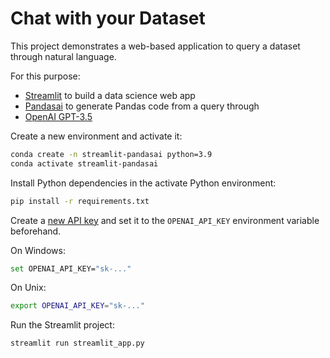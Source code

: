 # Chat with your Dataset

This project demonstrates a web-based application to query a dataset through natural language.

For this purpose:

- [Streamlit](https://streamlit.io/) to build a data science web app
- [Pandasai](https://pandas-ai.com/) to generate Pandas code from a query through 
- [OpenAI GPT-3.5](https://platform.openai.com/docs/api-reference)


Create a new environment and activate it:

```sh
conda create -n streamlit-pandasai python=3.9
conda activate streamlit-pandasai
```

Install Python dependencies in the activate Python environment:

```sh
pip install -r requirements.txt
```

Create a [new API key](https://platform.openai.com/account/api-keys) and set it to the `OPENAI_API_KEY` environment variable beforehand.

On Windows:

```bash
set OPENAI_API_KEY="sk-..."
```

On Unix:

```sh
export OPENAI_API_KEY="sk-..."
```

Run the Streamlit project:

```sh
streamlit run streamlit_app.py
```
